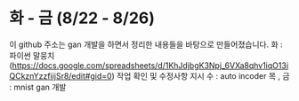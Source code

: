 # 화 - 금 (8/22 - 8/26)
이 github 주소는 gan 개발을 하면서 정리한 내용들을 바탕으로 만들어졌습니다.
화 : 파이썬 말뭉치 (https://docs.google.com/spreadsheets/d/1KhJdjbgK3Npj_6VXa8qhv1iqO13iQCkznYzzfiijSr8/edit#gid=0) 작업 확인 및 수정사항 지시 
수 : auto incoder 
목 , 금 : mnist gan 개발 
